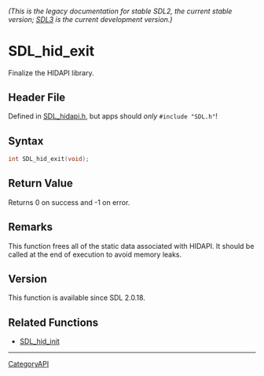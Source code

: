 ###### (This is the legacy documentation for stable SDL2, the current stable version; [SDL3](https://wiki.libsdl.org/SDL3/) is the current development version.)
# SDL_hid_exit

Finalize the HIDAPI library.

## Header File

Defined in [SDL_hidapi.h](https://github.com/libsdl-org/SDL/blob/SDL2/include/SDL_hidapi.h), but apps should _only_ `#include "SDL.h"`!

## Syntax

```c
int SDL_hid_exit(void);

```

## Return Value

Returns 0 on success and -1 on error.

## Remarks

This function frees all of the static data associated with HIDAPI. It
should be called at the end of execution to avoid memory leaks.

## Version

This function is available since SDL 2.0.18.

## Related Functions

* [SDL_hid_init](SDL_hid_init)

----
[CategoryAPI](CategoryAPI)

